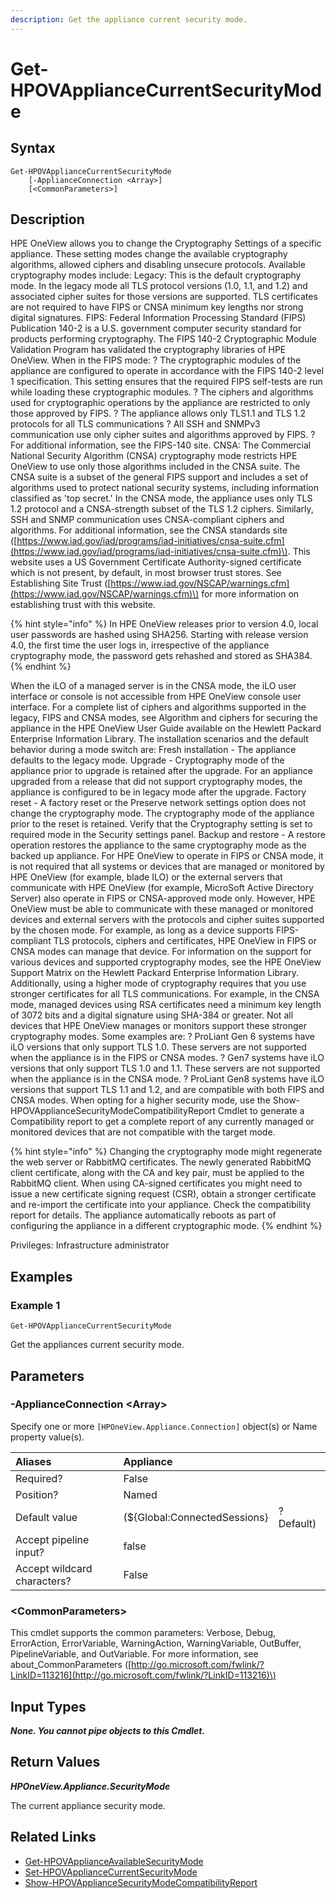 ```yaml
---
description: Get the appliance current security mode.
---
```


# Get-HPOVApplianceCurrentSecurityMode

## Syntax

```text
Get-HPOVApplianceCurrentSecurityMode
    [-ApplianceConnection <Array>]
    [<CommonParameters>]
```

## Description

HPE OneView allows you to change the Cryptography Settings of a specific appliance. These setting modes change the available cryptography algorithms, allowed ciphers and disabling unsecure protocols. Available cryptography modes include: Legacy: This is the default cryptography mode. In the legacy mode all TLS protocol versions \(1.0, 1.1, and 1.2\) and associated cipher suites for those versions are supported. TLS certificates are not required to have FIPS or CNSA minimum key lengths nor strong digital signatures. FIPS: Federal Information Processing Standard \(FIPS\) Publication 140-2 is a U.S. government computer security standard for products performing cryptography. The FIPS 140-2 Cryptographic Module Validation Program has validated the cryptography libraries of HPE OneView. When in the FIPS mode: ? The cryptographic modules of the appliance are configured to operate in accordance with the FIPS 140-2 level 1 specification. This setting ensures that the required FIPS self-tests are run while loading these cryptographic modules. ? The ciphers and algorithms used for cryptographic operations by the appliance are restricted to only those approved by FIPS. ? The appliance allows only TLS1.1 and TLS 1.2 protocols for all TLS communications ? All SSH and SNMPv3 communication use only cipher suites and algorithms approved by FIPS. ? For additional information, see the FIPS-140 site. CNSA: The Commercial National Security Algorithm \(CNSA\) cryptography mode restricts HPE OneView to use only those algorithms included in the CNSA suite. The CNSA suite is a subset of the general FIPS support and includes a set of algorithms used to protect national security systems, including information classified as 'top secret.' In the CNSA mode, the appliance uses only TLS 1.2 protocol and a CNSA-strength subset of the TLS 1.2 ciphers. Similarly, SSH and SNMP communication uses CNSA-compliant ciphers and algorithms. For additional information, see the CNSA standards site \([https://www.iad.gov/iad/programs/iad-initiatives/cnsa-suite.cfm](https://www.iad.gov/iad/programs/iad-initiatives/cnsa-suite.cfm)\). This website uses a US Government Certificate Authority-signed certificate which is not present, by default, in most browser trust stores. See Establishing Site Trust \([https://www.iad.gov/NSCAP/warnings.cfm](https://www.iad.gov/NSCAP/warnings.cfm)\) for more information on establishing trust with this website.

{% hint style="info" %}
In HPE OneView releases prior to version 4.0, local user passwords are hashed using SHA256. Starting with release version 4.0, the first time the user logs in, irrespective of the appliance cryptography mode, the password gets rehashed and stored as SHA384.
{% endhint %}

When the iLO of a managed server is in the CNSA mode, the iLO user interface or console is not accessible from HPE OneView console user interface. For a complete list of ciphers and algorithms supported in the legacy, FIPS and CNSA modes, see Algorithm and ciphers for securing the appliance in the HPE OneView User Guide available on the Hewlett Packard Enterprise Information Library. The installation scenarios and the default behavior during a mode switch are: Fresh installation - The appliance defaults to the legacy mode. Upgrade - Cryptography mode of the appliance prior to upgrade is retained after the upgrade. For an appliance upgraded from a release that did not support cryptography modes, the appliance is configured to be in legacy mode after the upgrade. Factory reset - A factory reset or the Preserve network settings option does not change the cryptography mode. The cryptography mode of the appliance prior to the reset is retained. Verify that the Cryptography setting is set to required mode in the Security settings panel. Backup and restore - A restore operation restores the appliance to the same cryptography mode as the backed up appliance. For HPE OneView to operate in FIPS or CNSA mode, it is not required that all systems or devices that are managed or monitored by HPE OneView \(for example, blade ILO\) or the external servers that communicate with HPE OneView \(for example, MicroSoft Active Directory Server\) also operate in FIPS or CNSA-approved mode only. However, HPE OneView must be able to communicate with these managed or monitored devices and external servers with the protocols and cipher suites supported by the chosen mode. For example, as long as a device supports FIPS-compliant TLS protocols, ciphers and certificates, HPE OneView in FIPS or CNSA modes can manage that device. For information on the support for various devices and supported cryptography modes, see the HPE OneView Support Matrix on the Hewlett Packard Enterprise Information Library. Additionally, using a higher mode of cryptography requires that you use stronger certificates for all TLS communications. For example, in the CNSA mode, managed devices using RSA certificates need a minimum key length of 3072 bits and a digital signature using SHA-384 or greater. Not all devices that HPE OneView manages or monitors support these stronger cryptography modes. Some examples are: ? ProLiant Gen 6 systems have iLO versions that only support TLS 1.0. These servers are not supported when the appliance is in the FIPS or CNSA modes. ? Gen7 systems have iLO versions that only support TLS 1.0 and 1.1. These servers are not supported when the appliance is in the CNSA mode. ? ProLiant Gen8 systems have iLO versions that support TLS 1.1 and 1.2, and are compatible with both FIPS and CNSA modes. When opting for a higher security mode, use the Show-HPOVApplianceSecurityModeCompatibilityReport Cmdlet to generate a Compatibility report to get a complete report of any currently managed or monitored devices that are not compatible with the target mode.

{% hint style="info" %}
Changing the cryptography mode might regenerate the web server or RabbitMQ certificates. The newly generated RabbitMQ client certificate, along with the CA and key pair, must be applied to the RabbitMQ client. When using CA-signed certificates you might need to issue a new certificate signing request \(CSR\), obtain a stronger certificate and re-import the certificate into your appliance. Check the compatibility report for details. The appliance automatically reboots as part of configuring the appliance in a different cryptographic mode.
{% endhint %}

Privileges: Infrastructure administrator

## Examples

### Example 1

```text
Get-HPOVApplianceCurrentSecurityMode
```

Get the appliances current security mode.

## Parameters

### -ApplianceConnection &lt;Array&gt;

Specify one or more `[HPOneView.Appliance.Connection]` object\(s\) or Name property value\(s\).

| Aliases | Appliance |  |
| :--- | :--- | :--- |
| Required? | False |  |
| Position? | Named |  |
| Default value | \(${Global:ConnectedSessions} | ? Default\) |
| Accept pipeline input? | false |  |
| Accept wildcard characters? | False |  |

### &lt;CommonParameters&gt;

This cmdlet supports the common parameters: Verbose, Debug, ErrorAction, ErrorVariable, WarningAction, WarningVariable, OutBuffer, PipelineVariable, and OutVariable. For more information, see about\_CommonParameters \([http://go.microsoft.com/fwlink/?LinkID=113216](http://go.microsoft.com/fwlink/?LinkID=113216)\)

## Input Types

_**None. You cannot pipe objects to this Cmdlet.**_

## Return Values

_**HPOneView.Appliance.SecurityMode**_

The current appliance security mode.

## Related Links

* [Get-HPOVApplianceAvailableSecurityMode](get-hpovapplianceavailablesecuritymode.md)
* [Set-HPOVApplianceCurrentSecurityMode](set-hpovappliancecurrentsecuritymode.md)
* [Show-HPOVApplianceSecurityModeCompatibilityReport](show-hpovappliancesecuritymodecompatibilityreport.md)

